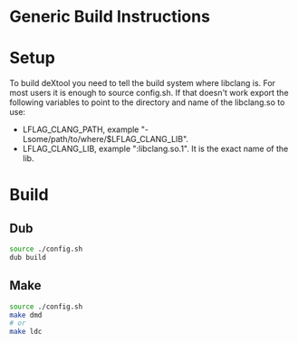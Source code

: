 # Generic Build Instructions

# Setup
To build deXtool you need to tell the build system where libclang is.
For most users it is enough to source config.sh. If that doesn't work export
the following variables to point to the directory and name of the libclang.so
to use:

 - LFLAG_CLANG_PATH, example "-Lsome/path/to/where/$LFLAG_CLANG_LIB".
 - LFLAG_CLANG_LIB, example ":libclang.so.1". It is the exact name of the lib.

# Build

## Dub
```bash
source ./config.sh
dub build
```

## Make
```bash
source ./config.sh
make dmd
# or
make ldc
```
